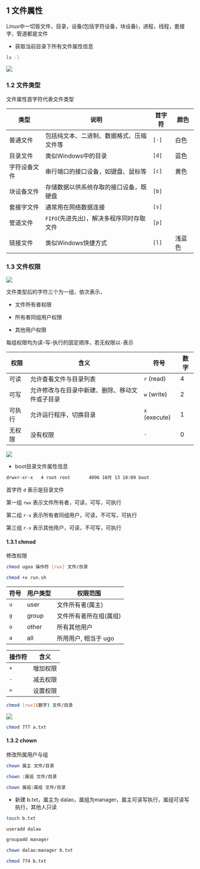 <!--
 * @Description: 
 * @Version: 1.0
 * @Author: DaLao
 * @Email: dalao_li@163.com
 * @Date: 2021-10-16 23:41:23
 * @LastEditors: dalao
 * @LastEditTime: 2022-04-06 22:24:46
-->


## 1 文件属性

Linux中一切皆文件，目录，设备(包括字符设备，块设备)，进程，线程，套接字，管道都是文件

- 获取当前目录下所有文件属性信息

```sh
ls -l
```

![](https://cdn.hurra.ltd/img/20220220145413.png)


### 1.2 文件类型


文件属性首字符代表文件类型

| 类型         | 说明                                     | 首字符 | 颜色   |
| ------------ | ---------------------------------------- | ------ | ------ |
| 普通文件     | 包括纯文本、二进制、数据格式、压缩文件等 | `[-]`  | 白色   |
| 目录文件     | 类似Windows中的目录                      | `[d]`  | 蓝色   |
| 字符设备文件 | 串行端口的接口设备，如键盘、鼠标等       | `[c]`  | 黄色   |
| 块设备文件   | 存储数据以供系统存取的接口设备，既硬盘   | `[b]`  |        |
| 套接字文件   | 通常用在网络数据连接                     | `[s]`  |        |
| 管道文件     | `FIFO`(先进先出)，解决多程序同时存取文件 | `[p]`  |        |
| 链接文件     | 类似Windows快捷方式                      | `[l]`  | 浅蓝色 |


### 1.3 文件权限

![](https://cdn.hurra.ltd/img/20220220172652.png)

文件类型后的字符三个为一组，依次表示，

- 文件所有者权限

- 所有者同组用户权限

- 其他用户权限


每组权限均为读-写-执行的固定顺序，若无权限以`-`表示


| 权限   | 含义                                           | 符号          | 数字 |
| ------ | ---------------------------------------------- | ------------- | ---- |
| 可读   | 允许查看文件与目录列表                         | `r` (read)    | 4    |
| 可写   | 允许修改与在目录中新建、删除、移动文件或子目录 | `w` (write)   | 2    |
| 可执行 | 允许运行程序，切换目录                         | `x` (execute) | 1    |
| 无权限 | 没有权限                                       | `-`           | 0    |


![](https://cdn.hurra.ltd/img/2022-4-6-2158.svg)


- boot目录文件属性信息

```sh
drwxr-xr-x   4 root root       4096 10月 13 18:09 boot
```

首字符 `d` 表示是目录文件

第一组 `rwx` 表示文件所有者，可读，可写，可执行

第二组 `r-x` 表示所有者同组用户，可读，不可写，可执行

第三组 `r-x` 表示其他用户，可读，不可写，可执行



#### 1.3.1 chmod

修改权限

```sh
chmod ugoa 操作符 [rwx] 文件/目录
```

```sh
chmod +x run.sh
```

| 符号 | 用户类型 | 权限范围               |
| ---- | -------- | ---------------------- |
| `u`  | user     | 文件所有者(属主)       |
| `g`  | group    | 文件所有者所在组(属组) |
| `o`  | other    | 所有其他用户           |
| `a`  | all      | 所用用户, 相当于 ugo   |

| 操作符 | 含义     |
| ------ | -------- |
| `+`    | 增加权限 |
| `-`    | 减去权限 |
| `=`    | 设置权限 |


```sh
chmod [rwx](数字) 文件/目录
```

![](https://cdn.hurra.ltd/img/2022-4-6-2224.svg)

```sh
chmod 777 a.txt
```


#### 1.3.2 chown

修改所属用户与组

```sh
chown 属主 文件/目录

chown :属组 文件/目录

chown 属组:属组 文件/目录
```

- 新建 b.txt，属主为 dalao，属组为manager，属主可读写执行，属组可读写执行，其他人只读

```sh
touch b.txt

useradd dalao

groupadd manager

chown dalao:manager b.txt

chmod 774 b.txt
```